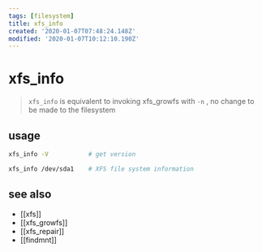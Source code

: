 ```yaml
---
tags: [filesystem]
title: xfs_info
created: '2020-01-07T07:48:24.148Z'
modified: '2020-01-07T10:12:10.190Z'
---
```


# xfs_info

> `xfs_info` is equivalent to invoking xfs_growfs with `-n` , no change to be made to the filesystem

## usage

```sh
xfs_info -V           # get version

xfs_info /dev/sda1    # XFS file system information
```

## see also

- [[xfs]]
- [[xfs_growfs]]
- [[xfs_repair]]
- [[findmnt]]
